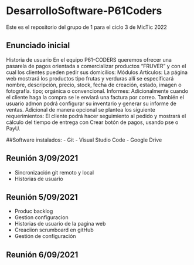 # DesarrolloSoftware-P61Coders
Este es el repositorio del grupo de 1 para el ciclo 3 de MicTic 2022
## Enunciado inicial
Historia de usuario
En el equipo P61-CODERS queremos ofrecer una pasarela de pagos orientada a comercializar productos “FRUVER” y con el cual los clientes pueden pedir sus domicilios: 
Módulos
Artículos:
La página web mostrará los productos tipo frutas y verduras allí se especificará nombre, descripción, precio, stock, fecha de creación, estado, imagen o fotografía. tipo; orgánica o convencional.
Informes:
Adicionalmente cuando el cliente haga la compra se le enviará una factura por correo. También el usuario admon podrá configurar su inventario y generar su informe de ventas.
Adicional de manera opcional se plantea los siguiente requerimientos:
El cliente podrá hacer seguimiento al pedido y mostrará el cálculo del tiempo de entrega con <base en el tiempo indicado por Waze>
Crear botón de pagos, usando pse o PayU.

##Software instalados:
    - Git
    - Visual Studio Code
    - Google Drive

## Reunión 3/09/2021
- Sincronización git remoto y local
- Historias de usuario

## Reunión 5/09/2021
- Produc backlog
- Gestion configuracion 
- Historias de usuario de la pagina web
- Creaciion scrumboard en gitHub
- Gestión de configuración
 
## Reunión 6/09/2021
